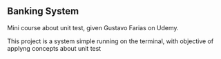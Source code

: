 ## Banking System

Mini course about unit test, given Gustavo Farias on Udemy.

This project is a system simple running on the terminal, with objective of applyng concepts about unit test